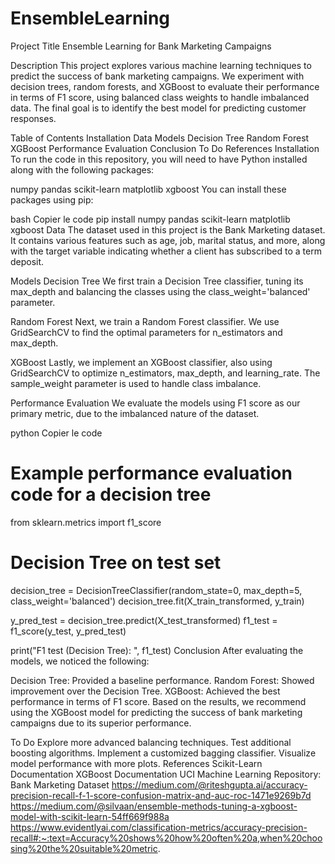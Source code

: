 # EnsembleLearning
Project Title
Ensemble Learning for Bank Marketing Campaigns

Description
This project explores various machine learning techniques to predict the success of bank marketing campaigns. We experiment with decision trees, random forests, and XGBoost to evaluate their performance in terms of F1 score, using balanced class weights to handle imbalanced data. The final goal is to identify the best model for predicting customer responses.

Table of Contents
Installation
Data
Models
Decision Tree
Random Forest
XGBoost
Performance Evaluation
Conclusion
To Do
References
Installation
To run the code in this repository, you will need to have Python installed along with the following packages:

numpy
pandas
scikit-learn
matplotlib
xgboost
You can install these packages using pip:

bash
Copier le code
pip install numpy pandas scikit-learn matplotlib xgboost
Data
The dataset used in this project is the Bank Marketing dataset. It contains various features such as age, job, marital status, and more, along with the target variable indicating whether a client has subscribed to a term deposit.

Models
Decision Tree
We first train a Decision Tree classifier, tuning its max_depth and balancing the classes using the class_weight='balanced' parameter.

Random Forest
Next, we train a Random Forest classifier. We use GridSearchCV to find the optimal parameters for n_estimators and max_depth.

XGBoost
Lastly, we implement an XGBoost classifier, also using GridSearchCV to optimize n_estimators, max_depth, and learning_rate. The sample_weight parameter is used to handle class imbalance.

Performance Evaluation
We evaluate the models using F1 score as our primary metric, due to the imbalanced nature of the dataset.

python
Copier le code
# Example performance evaluation code for a decision tree
from sklearn.metrics import f1_score

# Decision Tree on test set
decision_tree = DecisionTreeClassifier(random_state=0, max_depth=5, class_weight='balanced')
decision_tree.fit(X_train_transformed, y_train)

y_pred_test = decision_tree.predict(X_test_transformed)
f1_test = f1_score(y_test, y_pred_test)

print("F1 test (Decision Tree): ", f1_test)
Conclusion
After evaluating the models, we noticed the following:

Decision Tree: Provided a baseline performance.
Random Forest: Showed improvement over the Decision Tree.
XGBoost: Achieved the best performance in terms of F1 score.
Based on the results, we recommend using the XGBoost model for predicting the success of bank marketing campaigns due to its superior performance.

To Do
Explore more advanced balancing techniques.
Test additional boosting algorithms.
Implement a customized bagging classifier.
Visualize model performance with more plots.
References
Scikit-Learn Documentation
XGBoost Documentation
UCI Machine Learning Repository: Bank Marketing Dataset
https://medium.com/@riteshgupta.ai/accuracy-precision-recall-f-1-score-confusion-matrix-and-auc-roc-1471e9269b7d
https://medium.com/@silvaan/ensemble-methods-tuning-a-xgboost-model-with-scikit-learn-54ff669f988a
https://www.evidentlyai.com/classification-metrics/accuracy-precision-recall#:~:text=Accuracy%20shows%20how%20often%20a,when%20choosing%20the%20suitable%20metric.
